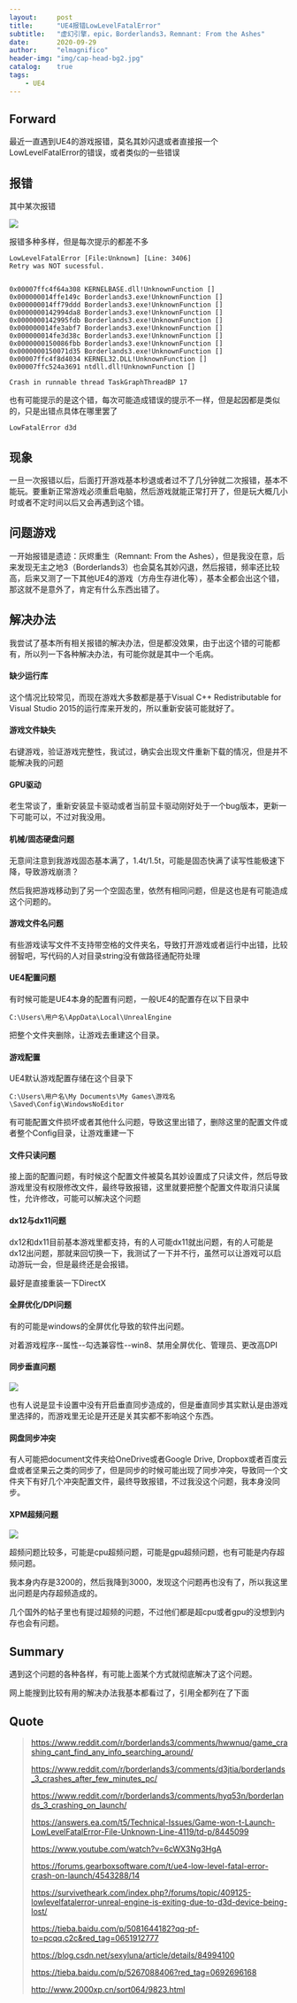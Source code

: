 ```yaml
---
layout:     post
title:      "UE4报错LowLevelFatalError"
subtitle:   "虚幻引擎，epic，Borderlands3，Remnant: From the Ashes"
date:       2020-09-29
author:     "elmagnifico"
header-img: "img/cap-head-bg2.jpg"
catalog:    true
tags:
    - UE4
---
```


## Forward

最近一直遇到UE4的游戏报错，莫名其妙闪退或者直接报一个LowLevelFatalError的错误，或者类似的一些错误



## 报错

其中某次报错

![](http://img.elmagnifico.tech:9514/static/upload/elmagnifico/sFOB4eQdpwuASlh.png)

报错多种多样，但是每次提示的都差不多

```
LowLevelFatalError [File:Unknown] [Line: 3406] 
Retry was NOT sucessful.


0x00007ffc4f64a308 KERNELBASE.dll!UnknownFunction []
0x000000014ffe149c Borderlands3.exe!UnknownFunction []
0x000000014ff79ddd Borderlands3.exe!UnknownFunction []
0x0000000142994da8 Borderlands3.exe!UnknownFunction []
0x0000000142995fdb Borderlands3.exe!UnknownFunction []
0x000000014fe3abf7 Borderlands3.exe!UnknownFunction []
0x000000014fe3d38c Borderlands3.exe!UnknownFunction []
0x0000000150086fbb Borderlands3.exe!UnknownFunction []
0x0000000150071d35 Borderlands3.exe!UnknownFunction []
0x00007ffc4f8d4034 KERNEL32.DLL!UnknownFunction []
0x00007ffc524a3691 ntdll.dll!UnknownFunction []

Crash in runnable thread TaskGraphThreadBP 17
```

也有可能提示的是这个错，每次可能造成错误的提示不一样，但是起因都是类似的，只是出错点具体在哪里罢了

```
LowFatalError d3d
```



## 现象

一旦一次报错以后，后面打开游戏基本秒退或者过不了几分钟就二次报错，基本不能玩。要重新正常游戏必须重启电脑，然后游戏就能正常打开了，但是玩大概几小时或者不定时间以后又会再遇到这个错。



## 问题游戏

一开始报错是遗迹：灰烬重生（Remnant: From the Ashes），但是我没在意，后来发现无主之地3（Borderlands3）也会莫名其妙闪退，然后报错，频率还比较高，后来又测了一下其他UE4的游戏（方舟生存进化等），基本全都会出这个错，那这就不是意外了，肯定有什么东西出错了。



## 解决办法

我尝试了基本所有相关报错的解决办法，但是都没效果，由于出这个错的可能都有，所以列一下各种解决办法，有可能你就是其中一个毛病。



#### 缺少运行库

这个情况比较常见，而现在游戏大多数都是基于Visual C++ Redistributable for Visual Studio 2015的运行库来开发的，所以重新安装可能就好了。



#### 游戏文件缺失

右键游戏，验证游戏完整性，我试过，确实会出现文件重新下载的情况，但是并不能解决我的问题



#### GPU驱动

老生常谈了，重新安装显卡驱动或者当前显卡驱动刚好处于一个bug版本，更新一下可能可以，不过对我没用。



#### 机械/固态硬盘问题

无意间注意到我游戏固态基本满了，1.4t/1.5t，可能是固态快满了读写性能极速下降，导致游戏崩溃？

然后我把游戏移动到了另一个空固态里，依然有相同问题，但是这也是有可能造成这个问题的。



#### 游戏文件名问题

有些游戏读写文件不支持带空格的文件夹名，导致打开游戏或者运行中出错，比较弱智吧，写代码的人对目录string没有做路径通配符处理



#### UE4配置问题

有时候可能是UE4本身的配置有问题，一般UE4的配置存在以下目录中

```
C:\Users\用户名\AppData\Local\UnrealEngine
```

把整个文件夹删除，让游戏去重建这个目录。



#### 游戏配置

UE4默认游戏配置存储在这个目录下

```
C:\Users\用户名\My Documents\My Games\游戏名\Saved\Config\WindowsNoEditor
```

有可能配置文件损坏或者其他什么问题，导致这里出错了，删除这里的配置文件或者整个Config目录，让游戏重建一下



#### 文件只读问题

接上面的配置问题，有时候这个配置文件被莫名其妙设置成了只读文件，然后导致游戏里没有权限修改文件，最终导致报错，这里就要把整个配置文件取消只读属性，允许修改，可能可以解决这个问题



#### dx12与dx11问题

dx12和dx11目前基本游戏里都支持，有的人可能dx11就出问题，有的人可能是dx12出问题，那就来回切换一下，我测试了一下并不行，虽然可以让游戏可以启动游玩一会，但是最终还是会报错。

最好是直接重装一下DirectX 



#### 全屏优化/DPI问题

有的可能是windows的全屏优化导致的软件出问题。

对着游戏程序--属性--勾选兼容性--win8、禁用全屏优化、管理员、更改高DPI



#### 同步垂直问题

![](http://img.elmagnifico.tech:9514/static/upload/elmagnifico/Az8WrkdGvBym5jK.png)

也有人说是显卡设置中没有开启垂直同步造成的，但是垂直同步其实默认是由游戏里选择的，而游戏里无论是开还是关其实都不影响这个东西。



#### 网盘同步冲突

有人可能把document文件夹给OneDrive或者Google Drive, Dropbox或者百度云盘或者坚果云之类的同步了，但是同步的时候可能出现了同步冲突，导致同一个文件夹下有好几个冲突配置文件，最终导致报错，不过我没这个问题，我本身没同步。



#### XPM超频问题

![](http://img.elmagnifico.tech:9514/static/upload/elmagnifico/RH78DSGfPLtKsQz.png)

超频问题比较多，可能是cpu超频问题，可能是gpu超频问题，也有可能是内存超频问题。

我本身内存是3200的，然后我降到3000，发现这个问题再也没有了，所以我这里出问题是内存超频造成的。

几个国外的帖子里也有提过超频的问题，不过他们都是超cpu或者gpu的没想到内存也会有问题。



## Summary

遇到这个问题的各种各样，有可能上面某个方式就彻底解决了这个问题。

网上能搜到比较有用的解决办法我基本都看过了，引用全都列在了下面

## Quote

> https://www.reddit.com/r/borderlands3/comments/hwwnuq/game_crashing_cant_find_any_info_searching_around/
>
> https://www.reddit.com/r/borderlands3/comments/d3jtia/borderlands_3_crashes_after_few_minutes_pc/
>
> https://www.reddit.com/r/borderlands3/comments/hyq53n/borderlands_3_crashing_on_launch/
>
> https://answers.ea.com/t5/Technical-Issues/Game-won-t-Launch-LowLevelFatalError-File-Unknown-Line-4119/td-p/8445099
>
> https://www.youtube.com/watch?v=6cWX3Ng3HgA
>
> https://forums.gearboxsoftware.com/t/ue4-low-level-fatal-error-crash-on-launch/4543288/14
>
> https://survivetheark.com/index.php?/forums/topic/409125-lowlevelfatalerror-unreal-engine-is-exiting-due-to-d3d-device-being-lost/
>
> https://tieba.baidu.com/p/5081644182?qq-pf-to=pcqq.c2c&red_tag=0651912777
>
> https://blog.csdn.net/sexyluna/article/details/84994100
>
> https://tieba.baidu.com/p/5267088406?red_tag=0692696168
>
> http://www.2000xp.cn/sort064/9823.html


